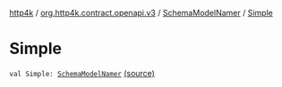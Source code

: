 [http4k](../../index.md) / [org.http4k.contract.openapi.v3](../index.md) / [SchemaModelNamer](index.md) / [Simple](./-simple.md)

# Simple

`val Simple: `[`SchemaModelNamer`](index.md) [(source)](https://github.com/http4k/http4k/blob/master/http4k-contract/src/main/kotlin/org/http4k/contract/openapi/v3/AutoJsonToJsonSchema.kt#L112)